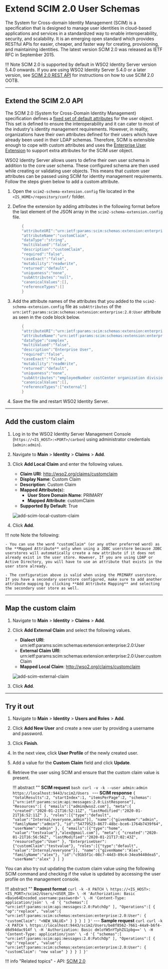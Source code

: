 # Extend SCIM 2.0 User Schemas
 
The System for Cross-domain Identity Management (SCIM) is a specification that is designed to manage user identities in cloud-based applications and services in a standardized way to enable interoperability, security, and scalability. It is an emerging open standard which provides RESTful APIs for easier, cheaper, and faster way for creating, provisioning, and maintaining identities. The latest version SCIM 2.0 was released as IETF RFC in September 2015.

!!! Note 
    SCIM 2.0 is supported by default in WSO2 Identity Server version 5.4.0 onwards. If you are using WSO2 Identity Server 5.4.0 or a later version, see [SCIM 2.0 REST API]({{base_path}}/apis/scim2-rest-apis) for instructions on how to use SCIM 2.0 OOTB.

---
    
## Extend the SCIM 2.0 API 

The SCIM 2.0 (System for Cross-Domain Identity Management) specification defines a [fixed set of default attributes](https://tools.ietf.org/html/rfc7643#section-8.2) for the user object. This set is defined to ensure the interoperability and it can cater to most of the industry's identity management requirements. However, in reality, organizations have their own attributes defined for their users which have already been used in their LDAP schemas. Therefore, SCIM is extensible enough to cope with custom attributes and uses the [Enterprise User Extension](https://tools.ietf.org/html/rfc7643#section-8.3) to support extra attributes for the SCIM user object.

WSO2 Identity Server allows users to define their own user schema in addition to the core user schema. These configured schema are then used while creating or validating user objects. This means that custom user attributes can be passed using SCIM for identity management requirements. Follow the steps given below to add a custom attribute. 
    
1. Open the `scim2-schema-extension.config` file located in the `<IS_HOME>/repository/conf/` folder.

2. Define the extension by adding attributes in the following format before the last element of the JSON array in
    the `scim2-schema-extension.config` file. 

    ``` java
        {
        "attributeURI":"urn:ietf:params:scim:schemas:extension:enterprise:2.0:User:customClaim",
        "attributeName":"customClaim",
        "dataType":"string",
        "multiValued":"false",
        "description":"customClaim",
        "required":"false",
        "caseExact":"false",
        "mutability":"readwrite",
        "returned":"default",
        "uniqueness":"none",
        "subAttributes":"null",
        "canonicalValues":[],
        "referenceTypes":[]
        }
    ```

3.  Add the attribute names of the attributes that you added to the `scim2-schema-extension.config` file as `subAttributes` of the `urn:ietf:params:scim:schemas:extension:enterprise:2.0:User` attribute as seen in the code block below.

    ``` java
        {
        "attributeURI":"urn:ietf:params:scim:schemas:extension:enterprise:2.0:User",
        "attributeName":"urn:ietf:params:scim:schemas:extension:enterprise:2.0:User",
        "dataType":"complex",
        "multiValued":"false",
        "description":"Enterprise User",
        "required":"false",
        "caseExact":"false",
        "mutability":"readWrite",
        "returned":"default",
        "uniqueness":"none",
        "subAttributes":"employeeNumber costCenter organization division department manager customClaim",
        "canonicalValues":[],
        "referenceTypes":["external"]
        }
    ```

3. Save the file and restart WSO2 Identity Server. 

---

## Add the custom claim

1. Log in to the WSO2 Identity Server Management Console (`https://<IS_HOST>:<PORT>/carbon`) using administrator credentials (`admin:admin`).

2. Navigate to **Main** > **Identity** > **Claims** > **Add**. 

3. Click **Add Local Claim** and enter the following values. 
    - **Claim URI**: http://wso2.org/claims/customclaim
    - **Display Name**: Custom Claim
    - **Description**: Custom Claim
    - **Mapped Attribute(s**):
        - **User Store Domain Name**: PRIMARY
        - **Mapped Attribute**: customClaim
    - **Supported By Default**: True

    ![add-scim-local-custom-claim]({{base_path}}/assets/img/extend/add-scim-local-custom-claim.png)

4. Click **Add**. 

!!! note
    Note the following:

    - You can use the word "customClaim" (or any other preferred word) as the **Mapped Attribute** only when using a JDBC userstore because JDBC userstores will automatically create a new attribute if it does not already exist in the user store. However, If you are using LDAP or Active Directory, you will have to use an attribute that exists in the user store already.

    - The configuration above is valid when using the PRIMARY userstore. If you have a secondary userstore configured, make sure to add another attribute mapping by clicking **Add Attribute Mapping** and selecting the secondary user store as well.

---

## Map the custom claim

1. Navigate to **Main** > **Identity** > **Claims** > **Add**.

2. Click **Add External Claim** and select the following values.
    - **Dialect URI**: urn:ietf:params:scim:schemas:extension:enterprise:2.0:User
    - **External Claim URI**: urn:ietf:params:scim:schemas:extension:enterprise:2.0:User:customClaim
    - **Mapped Local Claim**: http://wso2.org/claims/customclaim

    ![add-scim-external-claim]({{base_path}}/assets/img/extend/add-scim-external-claim.png)

3. Click **Add**. 

---

## Try it out

1. Navigate to **Main** > **Identity** > **Users and Roles** > **Add**.

3. Click **Add New User** and create a new user by providing a username and password.

4. Click **Finish**.
    
5. In the next view, click **User Profile** of the newly created user.

4. Add a value for the **Custom Claim** field and click **Update**. 

5. Retrieve the user using SCIM and ensure that the custom claim value is present. 

    !!! abstract ""
        **SCIM request**
        ```bash
        curl -v -k --user admin:admin https://localhost:9443/scim2/Users
        ```
        ---
        **SCIM response**
        ```
        {
            "totalResults":2,
            "startIndex":1,
            "itemsPerPage":2,
            "schemas":["urn:ietf:params:scim:api:messages:2.0:ListResponse"],
            "Resources":[
                {
                    "emails":["admin@wso2.com"],
                    "meta":{
                        "created":"2020-01-21T16:52:11Z",
                        "lastModified":"2020-01-21T16:52:11Z"
                    },
                    "roles":[{"type":"default", "value":"Internal/everyone,admin"}],
                    "name":{"givenName":"admin", "familyName":"admin"},
                    "id":"54779523-8677-48bc-bce6-1764b7439f64",
                    "userName":"admin"
                },
                {
                    "emails":[{"type":"home", "value":"testvalue"},"alex@gmail.com"],
                    "meta":{
                        "created":"2020-01-21T16:56:56Z",
                        "lastModified":"2020-01-21T17:02:43Z",
                        "resourceType":"User"
                    },
                    "EnterpriseUser":{"customClaim":"testvalue"},
                    "roles":[{"type":"default", "value":"Internal/everyone"}],
                    "name":{"givenName":"Alex", "familyName":"alex"},
                    "id":"c91b5f1c-08c7-44d3-89c4-34ea9440dea5",
                    "userName":"alex"
                }
            ]
        }
        ```

You can also try out updating the custom claim value using the following SCIM command and checking if the value is updated by accessing the user profile on the management console. 

!!! abstract  ""
    **Request format**
    ```
    curl -k -X PATCH \
      https://<IS_HOST>:<IS_PORT>/scim2/Users/<USER_ID> \
      -H 'Authorization: Basic <Base64Encoded_username:password>' \
      -H 'Content-Type: application/json' \
      -d '{
       "schemas":[
          "urn:ietf:params:scim:api:messages:2.0:PatchOp"
       ],
       "Operations":[
          {
             "op":"replace",
             "value":{
                "urn:ietf:params:scim:schemas:extension:enterprise:2.0:User": {
                     "customClaim": "<NEW_VALUE>"
                }
             }
          }
       ]
    }'
    ```
    ---
    **Sample request**
    ```curl
    curl -k -X PATCH \
        https://localhost:9443/scim2/Users/be8f8562-7661-44a9-b6f4-d6d94dac914f \
        -H 'Authorization: Basic dmloYW5nYTphZG1pbg==' \
        -H 'Content-Type: application/json' \
        -d '{
        "schemas":[
            "urn:ietf:params:scim:api:messages:2.0:PatchOp"
        ],
        "Operations":[
            {
                "op":"replace",
                "value":{
                "urn:ietf:params:scim:schemas:extension:enterprise:2.0:User": {
                        "customClaim": "new value"
                }
                }
            }
        ]
    }'
    ```

!!! info "Related topics" 
    -  API: [SCIM 2.0]({{base_path}}/apis/scim2-rest-apis)
